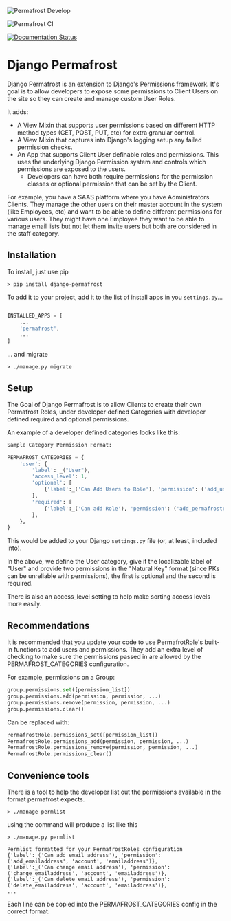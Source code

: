 ![Permafrost Develop](https://github.com/renderbox/django-permafrost/workflows/Permafrost%20Develop/badge.svg)

![Permafrost CI](https://github.com/renderbox/django-permafrost/workflows/Permafrost%20CI/badge.svg)

[![Documentation Status](https://readthedocs.org/projects/django-permafrost/badge/?version=latest)](https://django-permafrost.readthedocs.io/en/latest/?badge=latest)

# Django Permafrost

Django Permafrost is an extension to Django's Permissions framework.  It's goal is to allow developers to expose some permissions to Client Users on the site so they can create and manage custom User Roles.

It adds:
- A View Mixin that supports user permissions based on different HTTP method types (GET, POST, PUT, etc) for extra granular control.
- A View Mixin that captures into Django's logging setup any failed permission checks.
- An App that supports Client User definable roles and permissions.  This uses the underlying Django Permission system and controls which permissions are exposed to the users.
  - Developers can have both require permissions for the permission classes or optional permission that can be set by the Client.

For example, you have a SAAS platform where you have Administrators Clients.  They manage the other users on their master account in the system (like Employees, etc) and want to be able to define different permissions for various users.  They might have one Employee they want to be able to manage email lists but not let them invite users but both are considered in the staff category.

## Installation

To install, just use pip

```shell
> pip install django-permafrost
```

To add it to your project, add it to the list of install apps in you `settings.py`...

```python

INSTALLED_APPS = [
    ...
    'permafrost',
    ...
]
```

... and migrate

```shell
> ./manage.py migrate
```

## Setup

The Goal of Django Permafrost is to allow Clients to create their own Permafrost Roles, under developer defined Categories with developer defined required and optional permissions.

An example of a developer defined categories looks like this:

```python
Sample Category Permission Format:

PERMAFROST_CATEGORIES = {
    'user': {
        'label': _("User"),
        'access_level': 1,
        'optional': [
            {'label':_('Can Add Users to Role'), 'permission': ('add_user_to_role', 'permafrost', 'permafrostrole')},
        ],
        'required': [
            {'label':_('Can add Role'), 'permission': ('add_permafrostrole', 'permafrost', 'permafrostrole')},
        ],
    },
}
```

This would be added to your Django `settings.py` file (or, at least, included into).  

In the above, we define the User category, give it the localizable label of "User" and provide two permissions in the "Natural Key" format (since PKs can be unreliable with permissions), the first is optional and the second is required.

There is also an access_level setting to help make sorting access levels more easily.

## Recommendations

It is recommended that you update your code to use PermafrotRole's built-in functions to add users and permissions.  They add an extra level of checking to make sure the permissions passed in are allowed by the PERMAFROST_CATEGORIES configuration.

For example, permissions on a Group:
```python
group.permissions.set([permission_list])
group.permissions.add(permission, permission, ...)
group.permissions.remove(permission, permission, ...)
group.permissions.clear()
```

Can be replaced with:
```python
PermafrostRole.permissions_set([permission_list])
PermafrostRole.permissions_add(permission, permission, ...)
PermafrostRole.permissions_remove(permission, permission, ...)
PermafrostRole.permissions_clear()
```


## Convenience tools
There is a tool to help the developer list out the permissions available in the format permafrost expects.

```shell
> ./manage permlist
```

using the command will produce a list like this

```shell
> ./manage.py permlist

Permlist formatted for your PermafrostRoles configuration
{'label':_('Can add email address'), 'permission': ('add_emailaddress', 'account', 'emailaddress')},
{'label':_('Can change email address'), 'permission': ('change_emailaddress', 'account', 'emailaddress')},
{'label':_('Can delete email address'), 'permission': ('delete_emailaddress', 'account', 'emailaddress')},
...
```

Each line can be copied into the PERMAFROST_CATEGORIES config in the correct format.
